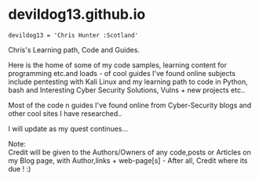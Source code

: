 # devildog13.github.io
                     
                     
    devildog13 = 'Chris Hunter :Scotland'



Chris's Learning path, Code and Guides. 



Here is the home of some of my code samples, learning content for programming etc.and loads -
of cool guides I've found online subjects include pentesting with Kali Linux and my learning 
path to code in Python, bash and Interesting Cyber Security Solutions, Vulns + new projects etc..

Most of the code n guides I've found online from Cyber-Security blogs and other
cool sites I have researched.. 

I will update as my  quest continues... 




Note:  
     Credit will be given to the Authors/Owners of any code,posts or 
     Articles on my Blog page, with Author,links + web-page[s] 
       - After all, Credit where its due ! :)
                
